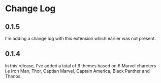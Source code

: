 # Change Log

## 0.1.5

I'm adding a change log with this extension which earlier was not present.

## 0.1.4

In this release, I've added a total of 6 themes based on 6 Marvel charcters i.e Iron Man, Thor, Captian Marvel, Captain America, Black Panther and Thanos.